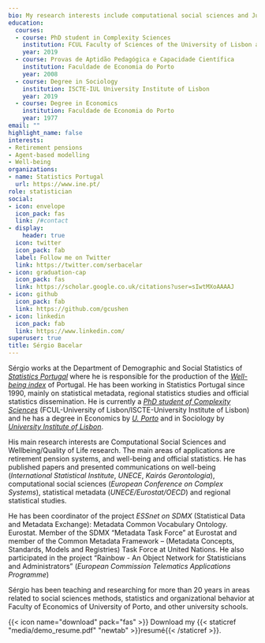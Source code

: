 ```yaml
---
bio: My research interests include computational social sciences and Julia programming language.
education:
  courses:
  - course: PhD student in Complexity Sciences
    institution: FCUL Faculty of Sciences of the University of Lisbon and ISCTE-IUL University Institute of Lisbon
    year: 2019
  - course: Provas de Aptidão Pedagógica e Capacidade Científica
    institution: Faculdade de Economia do Porto
    year: 2008
  - course: Degree in Sociology
    institution: ISCTE-IUL University Institute of Lisbon
    year: 2019
  - course: Degree in Economics
    institution: Faculdade de Economia do Porto
    year: 1977
email: ""
highlight_name: false
interests:
- Retirement pensions
- Agent-based modelling
- Well-being
organizations:
- name: Statistics Portugal
  url: https://www.ine.pt/
role: statistician
social:
- icon: envelope
  icon_pack: fas
  link: /#contact
- display:
    header: true
  icon: twitter
  icon_pack: fab
  label: Follow me on Twitter
  link: https://twitter.com/serbacelar
- icon: graduation-cap
  icon_pack: fas
  link: https://scholar.google.co.uk/citations?user=sIwtMXoAAAAJ
- icon: github
  icon_pack: fab
  link: https://github.com/gcushen
- icon: linkedin
  icon_pack: fab
  link: https://www.linkedin.com/
superuser: true
title: Sérgio Bacelar
---
```


Sérgio works at the Department of Demographic and Social Statistics of [*Statistics Portugal*](http://www.ine.pt)  where he is responsible for the production of the [*Well-being index*](https://www.ine.pt/xportal/xmain?xpid=INE&amp;xpgid=ine_indbemestar) of Portugal. He has been working in Statistics Portugal since 1990, mainly on statistical metadata, regional statistics studies and official statistics dissemination. He is currently a [*PhD student of Complexity Sciences*](http://complexsystemsstudies.eu/) (FCUL-University of Lisbon/ISCTE-University Institute of Lisbon) and he has a degree in Economics by [*U. Porto*](https://sigarra.up.pt/up/en/WEB_BASE.GERA_PAGINA?p_pagina=home) and in Sociology by [*University Institute of Lisbon*](http://iscte-iul.pt/en/home.aspx).

His main research interests are Computational Social Sciences and Wellbeing/Quality of Life research. The main areas of applications are retirement pension systems, and well-being and official statistics. He has published papers and presented communications on well-being (*International Statistical Institute*, *UNECE*, *Kairós Gerontologia*), computational social sciences (*European Conference on Complex Systems*), statistical metadata (*UNECE/Eurostat/OECD*) and regional statistical studies.

He has been coordinator of the project *ESSnet on SDMX* (Statistical Data and Metadata Exchange): Metadata Common Vocabulary Ontology. Eurostat. Member of the SDMX “Metadata Task Force” at Eurostat and member of the Common Metadata Framework – (Metadata Concepts, Standards, Models and Registries) Task Force at United Nations. He also participated in the project “Rainbow - An Object Network for Statisticians and Administrators” (*European Commission Telematics Applications Programme*)

Sérgio has been teaching and researching for more than 20 years in areas related to social sciences methods, statistics and organizational behavior at Faculty of Economics of University of Porto, and other university schools.

{{< icon name="download" pack="fas" >}} Download my {{< staticref "media/demo_resume.pdf" "newtab" >}}resumé{{< /staticref >}}.
